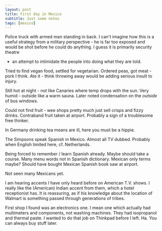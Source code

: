 ```yaml
---
layout: post
title: First day in Mexico
subtitle: Just some notes
tags: [mexico]
---
```


Police truck with armed man standing in back. I can't imagine how this is a
useful strategy from a military perspective - he is far too exposed and would
be shot before he could do anything. I guess it is primarily security theatre
- an attempt to intimidate the people into doing what they are told.

Tried to find vegan food, settled for vegetarian. Ordered peas, got meat -
pork I think. Ate it - think throwing away would be adding serious insult to
injury.

Still hot at night - not like Canaries where temp drops with the sun.  Very
humid - outside like a warm sauna. Later noted condensation on the _outside_
of bus windows.

Could not find fruit - wee shops pretty much just sell crisps and fizzy
drinks. Contraband fruit taken at airport. Probably a sign of a troublesome
free thinker.

In Germany drinking tea means are ill, here you must be a hippie.

The Simpsons speak Spanish in Mexico.  Almost all TV dubbed. Probably when
English limited here, cf. Netherlands.

Being forced to remember / learn Spanish already. Maybe should take a course.
Many menu words not in Spanish dictionary. Mexican only terms maybe? Should
have bought Mexican Spanish book saw at airport.

Not seen many Mexicans yet.

I am hearing accents I have only heard before on American T.V. shows. I really
like the (American) Indian accent from them, which a hotel receptionist
has. It is reassuring, as if his knowledge about the location of Walmart is
something passed through generations of tribes.

First shop I found was an electronics one. I mean one which actually had
multimeters and components, not washing machines. They had isopropanol and
thermal paste. I wanted to do that job on Thinkpad before I left. Ha. You can
always buy stuff later.